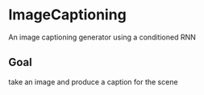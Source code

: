 # ImageCaptioning
An image captioning generator using a conditioned RNN

## Goal
take an image and produce a caption for the scene
